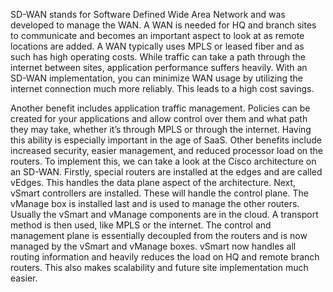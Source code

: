 SD-WAN stands for Software Defined Wide Area Network and was developed to manage the WAN. A WAN is needed for HQ and branch sites to communicate and becomes an important aspect to look at as remote locations are added. A WAN typically uses MPLS or leased fiber and as such has high operating costs. While traffic can take a path through the internet between sites, application performance suffers heavily. With an SD-WAN implementation, you can minimize WAN usage by utilizing the internet connection much more reliably. This leads to a high cost savings.

Another benefit includes application traffic management. Policies can be created for your applications and allow control over them and what path they may take, whether it’s through MPLS or through the internet. Having this ability is especially important in the age of SaaS. Other benefits include increased security, easier management, and reduced processor load on the routers. 
To implement this, we can take a look at the Cisco architecture on an SD-WAN. Firstly, special routers are installed at the edges and are called vEdges. This handles the data plane aspect of the architecture. Next, vSmart controllers are installed. These will handle the control plane. The vManage box is installed last and is used to manage the other routers. Usually the vSmart and vManage components are in the cloud. A transport method is then used, like MPLS or the internet. 
The control and management plane is essentially decoupled from the routers and is now managed by the vSmart and vManage boxes. vSmart now handles all routing information and heavily reduces the load on HQ and remote branch routers. This also makes scalability and future site implementation much easier.
